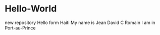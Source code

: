 # Hello-World
new repository
Hello form Haiti
My name is Jean David C Romain
I am in Port-au-Prince

